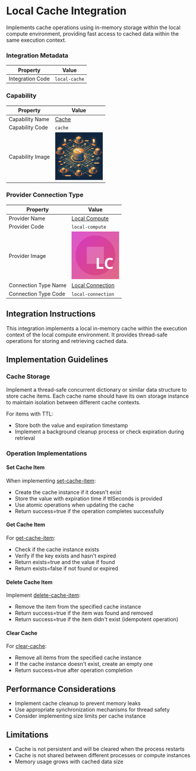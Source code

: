 # Local Cache Integration
Implements cache operations using in-memory storage within the local compute environment, providing fast access to cached data within the same execution context.

### Integration Metadata
| Property | Value |
|----------|------|
| Integration Code | `local-cache` |

### Capability
| Property | Value |
|----------|------|
| Capability Name | [Cache](../../capability/cache) |
| Capability Code | `cache` |
| Capability Image | ![Cache Capability Square Image](../../capability/cache/images/cache_square.png) |

### Provider Connection Type
| Property | Value |
|----------|------|
| Provider Name | [Local Compute](../../provider/local-compute) |
| Provider Code | `local-compute` |
| Provider Image | ![Local Compute Provider Square Image](../../provider/local-compute/images/local-compute_square.png) |
| Connection Type Name | [Local Connection](../../provider/local-compute#local-connection) |
| Connection Type Code | `local-connection` |

## Integration Instructions
This integration implements a local in-memory cache within the execution context of the local compute environment. It provides thread-safe operations for storing and retrieving cached data.

## Implementation Guidelines

### Cache Storage
Implement a thread-safe concurrent dictionary or similar data structure to store cache items. Each cache name should have its own storage instance to maintain isolation between different cache contexts.

For items with TTL:
- Store both the value and expiration timestamp
- Implement a background cleanup process or check expiration during retrieval

### Operation Implementations

#### Set Cache Item
When implementing [set-cache-item](../../capability/cache#set-cache-item):
- Create the cache instance if it doesn't exist
- Store the value with expiration time if ttlSeconds is provided
- Use atomic operations when updating the cache
- Return success=true if the operation completes successfully

#### Get Cache Item
For [get-cache-item](../../capability/cache#get-cache-item):
- Check if the cache instance exists
- Verify if the key exists and hasn't expired
- Return exists=true and the value if found
- Return exists=false if not found or expired

#### Delete Cache Item
Implement [delete-cache-item](../../capability/cache#delete-cache-item):
- Remove the item from the specified cache instance
- Return success=true if the item was found and removed
- Return success=true if the item didn't exist (idempotent operation)

#### Clear Cache
For [clear-cache](../../capability/cache#clear-cache):
- Remove all items from the specified cache instance
- If the cache instance doesn't exist, create an empty one
- Return success=true after operation completion

## Performance Considerations
- Implement cache cleanup to prevent memory leaks
- Use appropriate synchronization mechanisms for thread safety
- Consider implementing size limits per cache instance

## Limitations
- Cache is not persistent and will be cleared when the process restarts
- Cache is not shared between different processes or compute instances
- Memory usage grows with cached data size